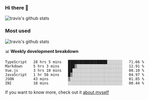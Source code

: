 ### Hi there 👋

<!--
**HondryTravis/HondryTravis** is a ✨ _special_ ✨ repository because its `README.md` (this file) appears on your GitHub profile.

Here are some ideas to get you started:

- 🔭 I’m currently working on ...
- 🌱 I’m currently learning ...
- 👯 I’m looking to collaborate on ...
- 🤔 I’m looking for help with ...
- 💬 Ask me about ...
- 📫 How to reach me: ...
- 😄 Pronouns: ...
- ⚡ Fun fact: ...
-->

![travis's github stats](https://github-readme-stats.vercel.app/api?username=HondryTravis&hide=stars)
### Most used
![travis's github stats](https://github-readme-stats.anuraghazra1.vercel.app/api/top-langs/?username=HondryTravis&layout=compact&hide_title=true)

📊 **Weekly development breakdown**

<!--START_SECTION:waka-->

```text
TypeScript   28 hrs 5 mins   ██████████████████░░░░░░░   71.66 %
Markdown     5 hrs 3 mins    ███▒░░░░░░░░░░░░░░░░░░░░░   12.91 %
Vue.js       3 hrs 10 mins   ██░░░░░░░░░░░░░░░░░░░░░░░   08.10 %
JavaScript   1 hr 56 mins    █▒░░░░░░░░░░░░░░░░░░░░░░░   04.97 %
JSON         43 mins         ▒░░░░░░░░░░░░░░░░░░░░░░░░   01.85 %
INI          10 mins         ░░░░░░░░░░░░░░░░░░░░░░░░░   00.44 %
```

<!--END_SECTION:waka-->

If you want to know more, check out it [about myself](https://hondrytravis.github.io/)
